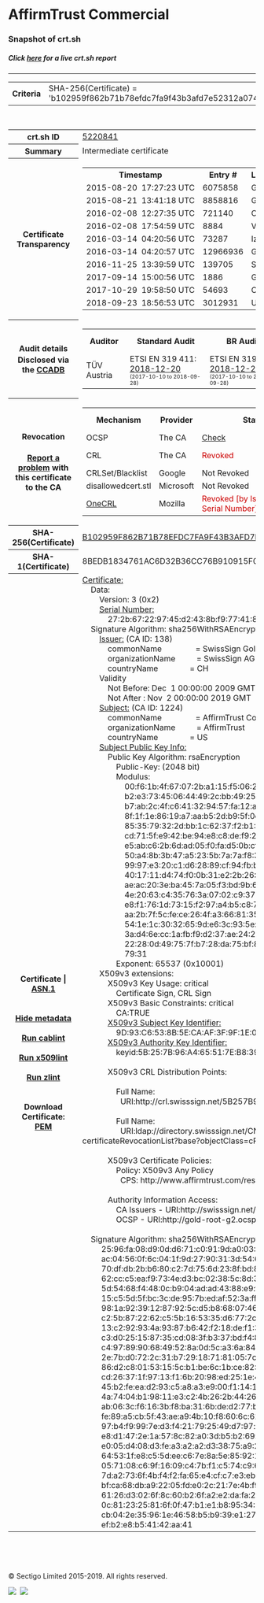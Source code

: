 # AffirmTrust Commercial
### Snapshot of crt.sh
##### Click [here](https://crt.sh/?q=B102959F862B71B78EFDC7FA9F43B3AFD7E52312A07493A752835B991D840F4C) for a live crt.sh report

---
<!DOCTYPE HTML PUBLIC "-//W3C//DTD HTML 4.0 Transitional//EN">
<HTML>

<BODY>

<TABLE>
  <TR>
    <TH class="outer">Criteria</TH>
    <TD class="outer">SHA-256(Certificate) = 'b102959f862b71b78efdc7fa9f43b3afd7e52312a07493a752835b991d840f4c'</TD>
  </TR>
</TABLE>
<BR>
<TABLE>
  <TR>
    <TH class="outer">crt.sh ID</TH>
    <TD class="outer"><A href="?id=5220841">5220841</A></TD>
  </TR>
  <TR>
    <TH class="outer">Summary</TH>
    <TD class="outer">Intermediate certificate</TD>
  </TR>
  <TR>
    <TH class="outer">Certificate<BR>Transparency</TH>
    <TD class="outer">
<TABLE class="options" style="margin-left:0px">
  <TR>
    <TH>Timestamp</TH>
    <TH>Entry #</TH>
    <TH>Log Operator</TH>
    <TH>Log URL</TH>
  </TR>
  <TR>
    <TD>2015-08-20&nbsp; <FONT class="small">17:27:23 UTC</FONT></TD>
    <TD>6075858</TD>
    <TD>Google</TD>
    <TD>https://ct.googleapis.com/rocketeer</TD>
  </TR>
  <TR>
    <TD>2015-08-21&nbsp; <FONT class="small">13:41:18 UTC</FONT></TD>
    <TD>8858816</TD>
    <TD>Google</TD>
    <TD>https://ct.googleapis.com/pilot</TD>
  </TR>
  <TR>
    <TD>2016-02-08&nbsp; <FONT class="small">12:27:35 UTC</FONT></TD>
    <TD>721140</TD>
    <TD>Certly</TD>
    <TD>https://log.certly.io</TD>
  </TR>
  <TR>
    <TD>2016-02-08&nbsp; <FONT class="small">17:54:59 UTC</FONT></TD>
    <TD>8884</TD>
    <TD>Venafi</TD>
    <TD>https://ctlog.api.venafi.com</TD>
  </TR>
  <TR>
    <TD>2016-03-14&nbsp; <FONT class="small">04:20:56 UTC</FONT></TD>
    <TD>73287</TD>
    <TD>Izenpe</TD>
    <TD>https://ct.izenpe.com</TD>
  </TR>
  <TR>
    <TD>2016-03-14&nbsp; <FONT class="small">04:20:57 UTC</FONT></TD>
    <TD>12966936</TD>
    <TD>Google</TD>
    <TD>https://ct.googleapis.com/aviator</TD>
  </TR>
  <TR>
    <TD>2016-11-25&nbsp; <FONT class="small">13:39:59 UTC</FONT></TD>
    <TD>139705</TD>
    <TD>Sectigo</TD>
    <TD>https://dodo.ct.comodo.com</TD>
  </TR>
  <TR>
    <TD>2017-09-14&nbsp; <FONT class="small">15:00:56 UTC</FONT></TD>
    <TD>1886</TD>
    <TD>Google</TD>
    <TD>https://ct.googleapis.com/logs/argon2019</TD>
  </TR>
  <TR>
    <TD>2017-10-29&nbsp; <FONT class="small">19:58:50 UTC</FONT></TD>
    <TD>54693</TD>
    <TD>Cloudflare</TD>
    <TD>https://ct.cloudflare.com/logs/nimbus2019</TD>
  </TR>
  <TR>
    <TD>2018-09-23&nbsp; <FONT class="small">18:56:53 UTC</FONT></TD>
    <TD>3012931</TD>
    <TD>Up in the Air</TD>
    <TD>https://ct.filippo.io/behindthesofa</TD>
  </TR>
</TABLE>
    </TD>
  </TR>
  <TR>
    <TH class="outer">Audit details<BR>
      <DIV class="small" style="padding-top:3px">Disclosed via the
        <A href="//ccadb-public.secure.force.com/mozilla/PublicAllIntermediateCerts" target="_blank">CCADB</A></DIV>
    </TH>
    <TD class="outer">
<TABLE class="options" style="margin-left:0px">
  <TR>
    <TH>Auditor</TH>
    <TH>Standard Audit</TH>
    <TH>BR Audit</TH>
    <TH>EV SSL Audit</TH>
    <TH>Documents</TH>
    <TH>CCADB</TH>
    <TH>Root Owner / Certificate</TH>
  </TR>
  <TR>
    <TD style="vertical-align:middle">TÜV Austria</TD>
    <TD>ETSI EN 319 411:
      <A href="https://it-tuv.com/wp-content/uploads/2018/12/AA2018122002_Audit_Attestation_TA_CERT__SwissSign_Gold_G2.pdf" target="_blank">2018-12-20</A>
      <BR><FONT style="font-size:8pt">(2017-10-10 to 2018-09-28)</FONT></TD>
    <TD>ETSI EN 319 411:
      <A href="https://it-tuv.com/wp-content/uploads/2018/12/AA2018122002_Audit_Attestation_TA_CERT__SwissSign_Gold_G2.pdf" target="_blank">2018-12-20</A>
      <BR><FONT style="font-size:8pt">(2017-10-10 to 2018-09-28)</FONT></TD>
    <TD>ETSI EN 319 411:
      <A href="https://it-tuv.com/wp-content/uploads/2018/12/AA2018122002_Audit_Attestation_TA_CERT__SwissSign_Gold_G2.pdf" target="_blank">2018-12-20</A>
      <BR><FONT style="font-size:8pt">(2017-10-10 to 2018-09-28)</FONT></TD>
    <TD>
      <A href="CPS: http://www.affirmtrust.com/resources/cps" target="blank">CP</A>
      <A href="CPS: http://www.affirmtrust.com/resources/cps" target="blank">CPS</A>
    </TD>
    <TD><A href="//ccadb.force.com/001o000000xNOk8AAG" target="_blank">001o000000xNOk8AAG</A></TD>
    <TD><A href="/?id=1221">SwissSign AG</A></TD>
  </TR>
</TABLE>
    </TD>
  </TR>
  <TR>
    <TH class="outer">Revocation<BR><BR>
      <DIV class="small" style="padding-top:3px"><A href="?id=5220841&opt=problemreporting">Report a problem</A> with<BR>this certificate to the CA</DIV></TH>
    <TD class="outer">
      <TABLE class="options" style="margin-left:0px">
        <TR>
          <TH>Mechanism</TH>
          <TH>Provider</TH>
          <TH>Status</TH>
          <TH>Revocation Date</TH>
          <TH>Last Observed in CRL</TH>
          <TH>Last Checked <SPAN style="color:#CC0000;vertical-align:middle;font-size:70%;font-weight:normal">(Error)</SPAN></TH>
        </TR>
        <TR>
          <TD>OCSP</TD>
          <TD>The CA</TD>
          <TD><A href="?id=5220841&opt=ocsp">Check</A></TD>
          <TD><SPAN style="color:#888888">?</SPAN></TD>
          <TD><SPAN style="color:#888888">n/a</SPAN></TD>
          <TD><SPAN style="color:#888888">?</SPAN></TD>
        </TR>
        <TR>
          <TD>CRL</TD>
          <TD>The CA</TD>
          <TD><SPAN style="color:#CC0000">Revoked</SPAN></TD><TD>2019-04-10&nbsp; <FONT class="small">15:22:26 UTC</FONT></TD><TD>2019-08-27&nbsp; <FONT class="small">19:00:03 UTC</FONT></TD><TD>2019-12-04&nbsp; <FONT class="small">20:05:09 UTC</FONT></TD>
        </TR>
        <TR>
          <TD>CRLSet/Blacklist</TD>
          <TD>Google</TD>
          <TD>Not Revoked</TD>
          <TD><SPAN style="color:#888888">n/a</SPAN></TD>
          <TD><SPAN style="color:#888888">n/a</SPAN></TD>
          <TD><SPAN style="color:#888888">n/a</SPAN></TD>
        </TR>
        <TR>
          <TD>disallowedcert.stl</TD>
          <TD>Microsoft</TD>
          <TD>Not Revoked</TD>
          <TD><SPAN style="color:#888888">n/a</SPAN></TD>
          <TD><SPAN style="color:#888888">n/a</SPAN></TD>
          <TD><SPAN style="color:#888888">n/a</SPAN></TD>
        </TR>
        <TR>
          <TD><A href="/mozilla-onecrl" target="_blank">OneCRL</A></TD>
          <TD>Mozilla</TD>
          <TD><SPAN style="color:#CC0000">Revoked [by Issuer Name, Serial Number]</SPAN></TD><TD><SPAN style="color:#888888">Unknown</SPAN></TD>
          <TD><SPAN style="color:#888888">n/a</SPAN></TD>
          <TD><SPAN style="color:#888888">n/a</SPAN></TD>
        </TR>
      </TABLE>
    </TD>
  </TR>
  <TR>
    <TH class="outer">SHA-256(Certificate)</TH>
    <TD class="outer"><A href="//censys.io/certificates/b102959f862b71b78efdc7fa9f43b3afd7e52312a07493a752835b991d840f4c">B102959F862B71B78EFDC7FA9F43B3AFD7E52312A07493A752835B991D840F4C</A></TD>
  </TR>
  <TR>
    <TH class="outer">SHA-1(Certificate)</TH>
    <TD class="outer">8BEDB1834761AC6D32B36CC76B910915F0EC84A0</TD>
  </TR>
  <TR>
    <TH class="outer">Certificate | <A href="?asn1=5220841">ASN.1</A>
      <SPAN class="small"><BR>
      <BR><BR><A href="?id=5220841&opt=nometadata">Hide metadata</A>
      <BR><BR><A href="?id=5220841&opt=cablint">Run cablint</A>
      <BR><BR><A href="?id=5220841&opt=x509lint">Run x509lint</A>
      <BR><BR><A href="?id=5220841&opt=zlint">Run zlint</A>
      <BR><BR><BR>Download Certificate: <A href="?d=5220841">PEM</A>
      </SPAN>
    </TH>
    <TD class="text"><A href="?d=5220841">Certificate:</A><BR>&nbsp;&nbsp;&nbsp;&nbsp;Data:<BR>&nbsp;&nbsp;&nbsp;&nbsp;&nbsp;&nbsp;&nbsp;&nbsp;Version:&nbsp;3&nbsp;(0x2)<BR>&nbsp;&nbsp;&nbsp;&nbsp;&nbsp;&nbsp;&nbsp;&nbsp;<A href="?serial=272b67229745d2438bf9774186aebd">Serial&nbsp;Number:</A><BR>&nbsp;&nbsp;&nbsp;&nbsp;&nbsp;&nbsp;&nbsp;&nbsp;&nbsp;&nbsp;&nbsp;&nbsp;27:2b:67:22:97:45:d2:43:8b:f9:77:41:86:ae:bd<BR>&nbsp;&nbsp;&nbsp;&nbsp;Signature&nbsp;Algorithm:&nbsp;sha256WithRSAEncryption<BR>&nbsp;&nbsp;&nbsp;&nbsp;&nbsp;&nbsp;&nbsp;&nbsp;<A href="?caid=138">Issuer:</A> <SPAN class="small">(CA ID: 138)</SPAN><BR>&nbsp;&nbsp;&nbsp;&nbsp;&nbsp;&nbsp;&nbsp;&nbsp;&nbsp;&nbsp;&nbsp;&nbsp;commonName&nbsp;&nbsp;&nbsp;&nbsp;&nbsp;&nbsp;&nbsp;&nbsp;&nbsp;&nbsp;&nbsp;&nbsp;&nbsp;&nbsp;&nbsp;&nbsp;=&nbsp;SwissSign&nbsp;Gold&nbsp;CA&nbsp;-&nbsp;G2<BR>&nbsp;&nbsp;&nbsp;&nbsp;&nbsp;&nbsp;&nbsp;&nbsp;&nbsp;&nbsp;&nbsp;&nbsp;organizationName&nbsp;&nbsp;&nbsp;&nbsp;&nbsp;&nbsp;&nbsp;&nbsp;&nbsp;&nbsp;=&nbsp;SwissSign&nbsp;AG<BR>&nbsp;&nbsp;&nbsp;&nbsp;&nbsp;&nbsp;&nbsp;&nbsp;&nbsp;&nbsp;&nbsp;&nbsp;countryName&nbsp;&nbsp;&nbsp;&nbsp;&nbsp;&nbsp;&nbsp;&nbsp;&nbsp;&nbsp;&nbsp;&nbsp;&nbsp;&nbsp;&nbsp;=&nbsp;CH<BR>&nbsp;&nbsp;&nbsp;&nbsp;&nbsp;&nbsp;&nbsp;&nbsp;Validity<BR>&nbsp;&nbsp;&nbsp;&nbsp;&nbsp;&nbsp;&nbsp;&nbsp;&nbsp;&nbsp;&nbsp;&nbsp;Not&nbsp;Before:&nbsp;Dec&nbsp;&nbsp;1&nbsp;00:00:00&nbsp;2009&nbsp;GMT<BR>&nbsp;&nbsp;&nbsp;&nbsp;&nbsp;&nbsp;&nbsp;&nbsp;&nbsp;&nbsp;&nbsp;&nbsp;Not&nbsp;After&nbsp;:&nbsp;Nov&nbsp;&nbsp;2&nbsp;00:00:00&nbsp;2019&nbsp;GMT<BR>&nbsp;&nbsp;&nbsp;&nbsp;&nbsp;&nbsp;&nbsp;&nbsp;<A href="?caid=1224">Subject:</A> <SPAN class="small">(CA ID: 1224)</SPAN><BR>&nbsp;&nbsp;&nbsp;&nbsp;&nbsp;&nbsp;&nbsp;&nbsp;&nbsp;&nbsp;&nbsp;&nbsp;commonName&nbsp;&nbsp;&nbsp;&nbsp;&nbsp;&nbsp;&nbsp;&nbsp;&nbsp;&nbsp;&nbsp;&nbsp;&nbsp;&nbsp;&nbsp;&nbsp;=&nbsp;AffirmTrust&nbsp;Commercial<BR>&nbsp;&nbsp;&nbsp;&nbsp;&nbsp;&nbsp;&nbsp;&nbsp;&nbsp;&nbsp;&nbsp;&nbsp;organizationName&nbsp;&nbsp;&nbsp;&nbsp;&nbsp;&nbsp;&nbsp;&nbsp;&nbsp;&nbsp;=&nbsp;AffirmTrust<BR>&nbsp;&nbsp;&nbsp;&nbsp;&nbsp;&nbsp;&nbsp;&nbsp;&nbsp;&nbsp;&nbsp;&nbsp;countryName&nbsp;&nbsp;&nbsp;&nbsp;&nbsp;&nbsp;&nbsp;&nbsp;&nbsp;&nbsp;&nbsp;&nbsp;&nbsp;&nbsp;&nbsp;=&nbsp;US<BR>&nbsp;&nbsp;&nbsp;&nbsp;&nbsp;&nbsp;&nbsp;&nbsp;<A href="?spkisha256=6c464b9a5b233a5e874da765c26f045010d2ddcff45794f0b4c7e4aafa501495">Subject&nbsp;Public&nbsp;Key&nbsp;Info:</A><BR>&nbsp;&nbsp;&nbsp;&nbsp;&nbsp;&nbsp;&nbsp;&nbsp;&nbsp;&nbsp;&nbsp;&nbsp;Public&nbsp;Key&nbsp;Algorithm:&nbsp;rsaEncryption<BR>&nbsp;&nbsp;&nbsp;&nbsp;&nbsp;&nbsp;&nbsp;&nbsp;&nbsp;&nbsp;&nbsp;&nbsp;&nbsp;&nbsp;&nbsp;&nbsp;Public-Key:&nbsp;(2048&nbsp;bit)<BR>&nbsp;&nbsp;&nbsp;&nbsp;&nbsp;&nbsp;&nbsp;&nbsp;&nbsp;&nbsp;&nbsp;&nbsp;&nbsp;&nbsp;&nbsp;&nbsp;Modulus:<BR>&nbsp;&nbsp;&nbsp;&nbsp;&nbsp;&nbsp;&nbsp;&nbsp;&nbsp;&nbsp;&nbsp;&nbsp;&nbsp;&nbsp;&nbsp;&nbsp;&nbsp;&nbsp;&nbsp;&nbsp;00:f6:1b:4f:67:07:2b:a1:15:f5:06:22:cb:1f:01:<BR>&nbsp;&nbsp;&nbsp;&nbsp;&nbsp;&nbsp;&nbsp;&nbsp;&nbsp;&nbsp;&nbsp;&nbsp;&nbsp;&nbsp;&nbsp;&nbsp;&nbsp;&nbsp;&nbsp;&nbsp;b2:e3:73:45:06:44:49:2c:bb:49:25:14:d6:ce:c3:<BR>&nbsp;&nbsp;&nbsp;&nbsp;&nbsp;&nbsp;&nbsp;&nbsp;&nbsp;&nbsp;&nbsp;&nbsp;&nbsp;&nbsp;&nbsp;&nbsp;&nbsp;&nbsp;&nbsp;&nbsp;b7:ab:2c:4f:c6:41:32:94:57:fa:12:a7:5b:0e:e2:<BR>&nbsp;&nbsp;&nbsp;&nbsp;&nbsp;&nbsp;&nbsp;&nbsp;&nbsp;&nbsp;&nbsp;&nbsp;&nbsp;&nbsp;&nbsp;&nbsp;&nbsp;&nbsp;&nbsp;&nbsp;8f:1f:1e:86:19:a7:aa:b5:2d:b9:5f:0d:8a:c2:af:<BR>&nbsp;&nbsp;&nbsp;&nbsp;&nbsp;&nbsp;&nbsp;&nbsp;&nbsp;&nbsp;&nbsp;&nbsp;&nbsp;&nbsp;&nbsp;&nbsp;&nbsp;&nbsp;&nbsp;&nbsp;85:35:79:32:2d:bb:1c:62:37:f2:b1:5b:4a:3d:ca:<BR>&nbsp;&nbsp;&nbsp;&nbsp;&nbsp;&nbsp;&nbsp;&nbsp;&nbsp;&nbsp;&nbsp;&nbsp;&nbsp;&nbsp;&nbsp;&nbsp;&nbsp;&nbsp;&nbsp;&nbsp;cd:71:5f:e9:42:be:94:e8:c8:de:f9:22:48:64:c6:<BR>&nbsp;&nbsp;&nbsp;&nbsp;&nbsp;&nbsp;&nbsp;&nbsp;&nbsp;&nbsp;&nbsp;&nbsp;&nbsp;&nbsp;&nbsp;&nbsp;&nbsp;&nbsp;&nbsp;&nbsp;e5:ab:c6:2b:6d:ad:05:f0:fa:d5:0b:cf:9a:e5:f0:<BR>&nbsp;&nbsp;&nbsp;&nbsp;&nbsp;&nbsp;&nbsp;&nbsp;&nbsp;&nbsp;&nbsp;&nbsp;&nbsp;&nbsp;&nbsp;&nbsp;&nbsp;&nbsp;&nbsp;&nbsp;50:a4:8b:3b:47:a5:23:5b:7a:7a:f8:33:3f:b8:ef:<BR>&nbsp;&nbsp;&nbsp;&nbsp;&nbsp;&nbsp;&nbsp;&nbsp;&nbsp;&nbsp;&nbsp;&nbsp;&nbsp;&nbsp;&nbsp;&nbsp;&nbsp;&nbsp;&nbsp;&nbsp;99:97:e3:20:c1:d6:28:89:cf:94:fb:b9:45:ed:e3:<BR>&nbsp;&nbsp;&nbsp;&nbsp;&nbsp;&nbsp;&nbsp;&nbsp;&nbsp;&nbsp;&nbsp;&nbsp;&nbsp;&nbsp;&nbsp;&nbsp;&nbsp;&nbsp;&nbsp;&nbsp;40:17:11:d4:74:f0:0b:31:e2:2b:26:6a:9b:4c:57:<BR>&nbsp;&nbsp;&nbsp;&nbsp;&nbsp;&nbsp;&nbsp;&nbsp;&nbsp;&nbsp;&nbsp;&nbsp;&nbsp;&nbsp;&nbsp;&nbsp;&nbsp;&nbsp;&nbsp;&nbsp;ae:ac:20:3e:ba:45:7a:05:f3:bd:9b:69:15:ae:7d:<BR>&nbsp;&nbsp;&nbsp;&nbsp;&nbsp;&nbsp;&nbsp;&nbsp;&nbsp;&nbsp;&nbsp;&nbsp;&nbsp;&nbsp;&nbsp;&nbsp;&nbsp;&nbsp;&nbsp;&nbsp;4e:20:63:c4:35:76:3a:07:02:c9:37:fd:c7:47:ee:<BR>&nbsp;&nbsp;&nbsp;&nbsp;&nbsp;&nbsp;&nbsp;&nbsp;&nbsp;&nbsp;&nbsp;&nbsp;&nbsp;&nbsp;&nbsp;&nbsp;&nbsp;&nbsp;&nbsp;&nbsp;e8:f1:76:1d:73:15:f2:97:a4:b5:c8:7a:79:d9:42:<BR>&nbsp;&nbsp;&nbsp;&nbsp;&nbsp;&nbsp;&nbsp;&nbsp;&nbsp;&nbsp;&nbsp;&nbsp;&nbsp;&nbsp;&nbsp;&nbsp;&nbsp;&nbsp;&nbsp;&nbsp;aa:2b:7f:5c:fe:ce:26:4f:a3:66:81:35:af:44:ba:<BR>&nbsp;&nbsp;&nbsp;&nbsp;&nbsp;&nbsp;&nbsp;&nbsp;&nbsp;&nbsp;&nbsp;&nbsp;&nbsp;&nbsp;&nbsp;&nbsp;&nbsp;&nbsp;&nbsp;&nbsp;54:1e:1c:30:32:65:9d:e6:3c:93:5e:50:4e:7a:e3:<BR>&nbsp;&nbsp;&nbsp;&nbsp;&nbsp;&nbsp;&nbsp;&nbsp;&nbsp;&nbsp;&nbsp;&nbsp;&nbsp;&nbsp;&nbsp;&nbsp;&nbsp;&nbsp;&nbsp;&nbsp;3a:d4:6e:cc:1a:fb:f9:d2:37:ae:24:2a:ab:57:03:<BR>&nbsp;&nbsp;&nbsp;&nbsp;&nbsp;&nbsp;&nbsp;&nbsp;&nbsp;&nbsp;&nbsp;&nbsp;&nbsp;&nbsp;&nbsp;&nbsp;&nbsp;&nbsp;&nbsp;&nbsp;22:28:0d:49:75:7f:b7:28:da:75:bf:8e:e3:dc:0e:<BR>&nbsp;&nbsp;&nbsp;&nbsp;&nbsp;&nbsp;&nbsp;&nbsp;&nbsp;&nbsp;&nbsp;&nbsp;&nbsp;&nbsp;&nbsp;&nbsp;&nbsp;&nbsp;&nbsp;&nbsp;79:31<BR>&nbsp;&nbsp;&nbsp;&nbsp;&nbsp;&nbsp;&nbsp;&nbsp;&nbsp;&nbsp;&nbsp;&nbsp;&nbsp;&nbsp;&nbsp;&nbsp;Exponent:&nbsp;65537&nbsp;(0x10001)<BR>&nbsp;&nbsp;&nbsp;&nbsp;&nbsp;&nbsp;&nbsp;&nbsp;X509v3&nbsp;extensions:<BR>&nbsp;&nbsp;&nbsp;&nbsp;&nbsp;&nbsp;&nbsp;&nbsp;&nbsp;&nbsp;&nbsp;&nbsp;X509v3&nbsp;Key&nbsp;Usage:&nbsp;critical<BR>&nbsp;&nbsp;&nbsp;&nbsp;&nbsp;&nbsp;&nbsp;&nbsp;&nbsp;&nbsp;&nbsp;&nbsp;&nbsp;&nbsp;&nbsp;&nbsp;Certificate&nbsp;Sign,&nbsp;CRL&nbsp;Sign<BR>&nbsp;&nbsp;&nbsp;&nbsp;&nbsp;&nbsp;&nbsp;&nbsp;&nbsp;&nbsp;&nbsp;&nbsp;X509v3&nbsp;Basic&nbsp;Constraints:&nbsp;critical<BR>&nbsp;&nbsp;&nbsp;&nbsp;&nbsp;&nbsp;&nbsp;&nbsp;&nbsp;&nbsp;&nbsp;&nbsp;&nbsp;&nbsp;&nbsp;&nbsp;CA:TRUE<BR>&nbsp;&nbsp;&nbsp;&nbsp;&nbsp;&nbsp;&nbsp;&nbsp;&nbsp;&nbsp;&nbsp;&nbsp;<A href="?ski=9d93c6538b5ecaaf3f9f1e0fe59995bc24f6948f">X509v3&nbsp;Subject&nbsp;Key&nbsp;Identifier:</A><BR>&nbsp;&nbsp;&nbsp;&nbsp;&nbsp;&nbsp;&nbsp;&nbsp;&nbsp;&nbsp;&nbsp;&nbsp;&nbsp;&nbsp;&nbsp;&nbsp;9D:93:C6:53:8B:5E:CA:AF:3F:9F:1E:0F:E5:99:95:BC:24:F6:94:8F<BR>&nbsp;&nbsp;&nbsp;&nbsp;&nbsp;&nbsp;&nbsp;&nbsp;&nbsp;&nbsp;&nbsp;&nbsp;<A href="?ski=5b257b96a465517eb839f3c078665ee83ae7f0ee">X509v3&nbsp;Authority&nbsp;Key&nbsp;Identifier:</A><BR>&nbsp;&nbsp;&nbsp;&nbsp;&nbsp;&nbsp;&nbsp;&nbsp;&nbsp;&nbsp;&nbsp;&nbsp;&nbsp;&nbsp;&nbsp;&nbsp;keyid:5B:25:7B:96:A4:65:51:7E:B8:39:F3:C0:78:66:5E:E8:3A:E7:F0:EE<BR><BR>&nbsp;&nbsp;&nbsp;&nbsp;&nbsp;&nbsp;&nbsp;&nbsp;&nbsp;&nbsp;&nbsp;&nbsp;X509v3&nbsp;CRL&nbsp;Distribution&nbsp;Points:&nbsp;<BR><BR>&nbsp;&nbsp;&nbsp;&nbsp;&nbsp;&nbsp;&nbsp;&nbsp;&nbsp;&nbsp;&nbsp;&nbsp;&nbsp;&nbsp;&nbsp;&nbsp;Full&nbsp;Name:<BR>&nbsp;&nbsp;&nbsp;&nbsp;&nbsp;&nbsp;&nbsp;&nbsp;&nbsp;&nbsp;&nbsp;&nbsp;&nbsp;&nbsp;&nbsp;&nbsp;&nbsp;&nbsp;URI:http://crl.swisssign.net/5B257B96A465517EB839F3C078665EE83AE7F0EE<BR><BR>&nbsp;&nbsp;&nbsp;&nbsp;&nbsp;&nbsp;&nbsp;&nbsp;&nbsp;&nbsp;&nbsp;&nbsp;&nbsp;&nbsp;&nbsp;&nbsp;Full&nbsp;Name:<BR>&nbsp;&nbsp;&nbsp;&nbsp;&nbsp;&nbsp;&nbsp;&nbsp;&nbsp;&nbsp;&nbsp;&nbsp;&nbsp;&nbsp;&nbsp;&nbsp;&nbsp;&nbsp;URI:ldap://directory.swisssign.net/CN=5B257B96A465517EB839F3C078665EE83AE7F0EE%2CO=SwissSign%2CC=CH?certificateRevocationList?base?objectClass=cRLDistributionPoint<BR><BR>&nbsp;&nbsp;&nbsp;&nbsp;&nbsp;&nbsp;&nbsp;&nbsp;&nbsp;&nbsp;&nbsp;&nbsp;X509v3&nbsp;Certificate&nbsp;Policies:&nbsp;<BR>&nbsp;&nbsp;&nbsp;&nbsp;&nbsp;&nbsp;&nbsp;&nbsp;&nbsp;&nbsp;&nbsp;&nbsp;&nbsp;&nbsp;&nbsp;&nbsp;Policy:&nbsp;X509v3&nbsp;Any&nbsp;Policy<BR>&nbsp;&nbsp;&nbsp;&nbsp;&nbsp;&nbsp;&nbsp;&nbsp;&nbsp;&nbsp;&nbsp;&nbsp;&nbsp;&nbsp;&nbsp;&nbsp;&nbsp;&nbsp;CPS:&nbsp;http://www.affirmtrust.com/resources/cps<BR><BR>&nbsp;&nbsp;&nbsp;&nbsp;&nbsp;&nbsp;&nbsp;&nbsp;&nbsp;&nbsp;&nbsp;&nbsp;Authority&nbsp;Information&nbsp;Access:&nbsp;<BR>&nbsp;&nbsp;&nbsp;&nbsp;&nbsp;&nbsp;&nbsp;&nbsp;&nbsp;&nbsp;&nbsp;&nbsp;&nbsp;&nbsp;&nbsp;&nbsp;CA&nbsp;Issuers&nbsp;-&nbsp;URI:http://swisssign.net/cgi-bin/authority/download/5B257B96A465517EB839F3C078665EE83AE7F0EE<BR>&nbsp;&nbsp;&nbsp;&nbsp;&nbsp;&nbsp;&nbsp;&nbsp;&nbsp;&nbsp;&nbsp;&nbsp;&nbsp;&nbsp;&nbsp;&nbsp;OCSP&nbsp;-&nbsp;URI:http://gold-root-g2.ocsp.swisssign.net/5B257B96A465517EB839F3C078665EE83AE7F0EE<BR><BR>&nbsp;&nbsp;&nbsp;&nbsp;Signature&nbsp;Algorithm:&nbsp;sha256WithRSAEncryption<BR>&nbsp;&nbsp;&nbsp;&nbsp;&nbsp;&nbsp;&nbsp;&nbsp;&nbsp;25:96:fa:08:d9:0d:d6:71:c0:91:9d:a0:03:2b:c0:8f:01:04:<BR>&nbsp;&nbsp;&nbsp;&nbsp;&nbsp;&nbsp;&nbsp;&nbsp;&nbsp;ac:04:56:0f:6c:04:1f:9d:27:90:31:3d:54:6e:8f:ab:14:a6:<BR>&nbsp;&nbsp;&nbsp;&nbsp;&nbsp;&nbsp;&nbsp;&nbsp;&nbsp;70:df:db:2b:b6:80:c2:7d:75:6d:23:8f:bd:89:42:3e:a0:52:<BR>&nbsp;&nbsp;&nbsp;&nbsp;&nbsp;&nbsp;&nbsp;&nbsp;&nbsp;62:cc:c5:ea:f9:73:4e:d3:bc:02:38:5c:8d:3e:41:5c:e9:c5:<BR>&nbsp;&nbsp;&nbsp;&nbsp;&nbsp;&nbsp;&nbsp;&nbsp;&nbsp;5d:54:68:f4:48:0c:b9:04:ad:ad:43:88:e9:f1:e0:d5:b1:54:<BR>&nbsp;&nbsp;&nbsp;&nbsp;&nbsp;&nbsp;&nbsp;&nbsp;&nbsp;15:c5:5d:5f:bc:3c:de:95:7b:ed:af:52:3a:ff:86:41:53:2d:<BR>&nbsp;&nbsp;&nbsp;&nbsp;&nbsp;&nbsp;&nbsp;&nbsp;&nbsp;98:1a:92:39:12:87:92:5c:d5:b8:68:07:46:b5:a7:be:18:36:<BR>&nbsp;&nbsp;&nbsp;&nbsp;&nbsp;&nbsp;&nbsp;&nbsp;&nbsp;c2:5b:87:22:62:c5:5b:16:53:35:d6:77:2c:46:93:e7:2d:31:<BR>&nbsp;&nbsp;&nbsp;&nbsp;&nbsp;&nbsp;&nbsp;&nbsp;&nbsp;13:c2:92:93:4a:93:87:b6:42:f2:18:de:f1:37:ed:85:86:94:<BR>&nbsp;&nbsp;&nbsp;&nbsp;&nbsp;&nbsp;&nbsp;&nbsp;&nbsp;c3:d0:25:15:87:35:cd:08:3f:b3:37:bd:f4:8f:9a:54:8f:c7:<BR>&nbsp;&nbsp;&nbsp;&nbsp;&nbsp;&nbsp;&nbsp;&nbsp;&nbsp;c4:97:89:90:68:49:52:8a:0d:5c:a3:6a:84:87:c4:95:a2:a8:<BR>&nbsp;&nbsp;&nbsp;&nbsp;&nbsp;&nbsp;&nbsp;&nbsp;&nbsp;2e:7b:d0:72:2c:31:b7:29:18:71:81:05:7c:68:41:8b:b4:d8:<BR>&nbsp;&nbsp;&nbsp;&nbsp;&nbsp;&nbsp;&nbsp;&nbsp;&nbsp;86:d2:c8:01:53:15:5c:b1:be:6c:1b:ce:82:4f:0f:39:2f:48:<BR>&nbsp;&nbsp;&nbsp;&nbsp;&nbsp;&nbsp;&nbsp;&nbsp;&nbsp;cd:26:37:1f:97:13:f1:6b:20:98:ed:25:1e:4d:dc:bb:11:5a:<BR>&nbsp;&nbsp;&nbsp;&nbsp;&nbsp;&nbsp;&nbsp;&nbsp;&nbsp;45:b2:fe:ea:d2:93:c5:a8:a3:e9:00:f1:14:16:21:9b:51:75:<BR>&nbsp;&nbsp;&nbsp;&nbsp;&nbsp;&nbsp;&nbsp;&nbsp;&nbsp;4a:74:04:b1:98:11:e3:c2:4b:26:2b:44:26:a8:2b:10:1b:01:<BR>&nbsp;&nbsp;&nbsp;&nbsp;&nbsp;&nbsp;&nbsp;&nbsp;&nbsp;ab:06:3c:f6:16:3b:f8:ba:31:6b:de:d2:77:b4:20:9d:2d:81:<BR>&nbsp;&nbsp;&nbsp;&nbsp;&nbsp;&nbsp;&nbsp;&nbsp;&nbsp;fe:89:a5:cb:5f:43:ae:a9:4b:10:f8:60:6c:61:8f:c0:a8:1a:<BR>&nbsp;&nbsp;&nbsp;&nbsp;&nbsp;&nbsp;&nbsp;&nbsp;&nbsp;97:b4:f9:99:7e:d3:f4:21:79:25:49:d7:97:e5:3b:56:7e:d0:<BR>&nbsp;&nbsp;&nbsp;&nbsp;&nbsp;&nbsp;&nbsp;&nbsp;&nbsp;e8:d1:47:2e:1a:57:8c:82:a0:3d:b5:b2:69:c0:1e:76:07:c2:<BR>&nbsp;&nbsp;&nbsp;&nbsp;&nbsp;&nbsp;&nbsp;&nbsp;&nbsp;e0:05:d4:08:d3:fe:a3:a2:a2:d3:38:75:a9:21:8c:73:6c:a1:<BR>&nbsp;&nbsp;&nbsp;&nbsp;&nbsp;&nbsp;&nbsp;&nbsp;&nbsp;64:53:1f:e8:c5:5d:ee:c6:7e:8a:5e:85:92:18:29:2b:02:0a:<BR>&nbsp;&nbsp;&nbsp;&nbsp;&nbsp;&nbsp;&nbsp;&nbsp;&nbsp;05:71:08:c6:9f:16:09:c4:7b:f1:c5:74:c9:6b:4a:c1:b6:b3:<BR>&nbsp;&nbsp;&nbsp;&nbsp;&nbsp;&nbsp;&nbsp;&nbsp;&nbsp;7d:a2:73:6f:4b:f4:f2:fa:65:e4:cf:c7:e3:eb:41:b0:1e:4f:<BR>&nbsp;&nbsp;&nbsp;&nbsp;&nbsp;&nbsp;&nbsp;&nbsp;&nbsp;bf:ca:68:db:a9:22:05:fd:e0:2c:21:7e:4b:f9:08:ec:6b:66:<BR>&nbsp;&nbsp;&nbsp;&nbsp;&nbsp;&nbsp;&nbsp;&nbsp;&nbsp;61:26:d3:02:6f:8c:60:b2:6f:a2:e2:da:fa:21:d7:c0:dd:e1:<BR>&nbsp;&nbsp;&nbsp;&nbsp;&nbsp;&nbsp;&nbsp;&nbsp;&nbsp;0c:81:23:25:81:6f:0f:47:b1:e1:b8:95:34:2d:31:f9:10:c5:<BR>&nbsp;&nbsp;&nbsp;&nbsp;&nbsp;&nbsp;&nbsp;&nbsp;&nbsp;cb:04:2e:35:96:1e:46:58:b5:b9:39:e1:27:00:a7:49:df:8c:<BR>&nbsp;&nbsp;&nbsp;&nbsp;&nbsp;&nbsp;&nbsp;&nbsp;&nbsp;ef:b2:e8:b5:41:42:aa:41<BR>    </TD>
  </TR>
</TABLE>

  <BR><BR><BR>

  <P class="copyright">&copy; Sectigo Limited 2015-2019. All rights reserved.</P>
  <DIV>
    <A href="https://sectigo.com/"><IMG src="/sectigo_s.png"></A>
    &nbsp;<A href="https://github.com/crtsh"><IMG src="/GitHub-Mark-32px.png"></A>
  </DIV>
</BODY>
</HTML>
